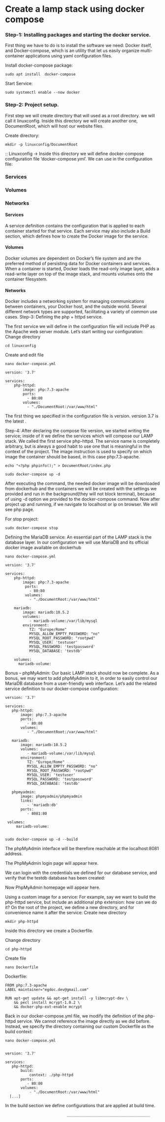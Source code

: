 # Create a lamp stack using docker compose 

### Step-1: Installing packages and starting the docker service.
        
First thing we have to do is to install the software we need: 
Docker itself, and Docker-compose, which is an utility that let us easily organize multi-container applications using yaml configuration files. 

Install docker-compose package:
   
    sudo apt install  docker-compose
Start Service:
    
    sudo systemctl enable --now docker
    
### Step-2: Project setup.

 First step we will create directory that will used as a root directory.  we will call it linuxconfig. Inside this directory we will create another one, DocumentRoot, which will host our website files. 

Create directory:

    mkdir -p linuxconfig/DocumentRoot
      
:: Linuxconfig  → Inside this directory we will define docker-compose configuration file ‘docker-compose.yml’. We can use in the configuration file:
### Services
### Volumes
### Networks

#### Services
  A service definition contains the configuration that is applied to each container started for that service. Each service may also include a Build section, which defines how to create the Docker image for the service.

#### Volumes 
  Docker volumes are dependent on Docker’s file system and are the preferred method of persisting data for Docker containers and services. When a container is started, Docker loads the read-only image layer, adds a read-write layer on top of the image stack, and mounts volumes onto the container filesystem.

#### Networks
  Docker includes a networking system for managing communications between containers, your Docker host, and the outside world. Several different network types are supported, facilitating a variety of common use cases.
Step-3: Defining the php + httpd service.
    
 The first service we will define in the configuration file will include PHP as the Apache web server module. 
 Let’s start writing our configuration:
Change directory
        
    cd linuxconfig 
Create and edit file
   
    nano docker-compose.yml

    version: '3.7'

    services:
        php-httpd:
            image: php:7.3-apache
            ports:
              - 80:80
            volumes:
              - "./DocumentRoot:/var/www/html"


The first thing we specified in the configuration file is version. version 3.7 is the latest .


Step-4: 
          After declaring the compose file version, we started writing the service; inside of it we define the services which will compose our LAMP stack. We called the first service php-httpd. The service name is completely arbitrary, but is always a good habit to use one that is meaningful in the context of the project.
The image instruction is used to specify on which image the container should be based, in this case php:7.3-apache.

    echo "<?php phpinfo();" > DocumentRoot/index.php
    
    sudo docker-compose up -d

 After executing the command, the needed docker image will be downloaded from dockerhub and the containers we will be created with the settings we provided and run in the background(they will not block terminal), because of using -d option we provided to the docker-compose command. 
Now after project up and running, if we navigate to localhost or ip on browser. 
We will see php page.


For stop project:

    sudo docker-compose stop
Defining the MariaDB service:
                  An essential part of the LAMP stack is the database layer. In our configuration we will use MariaDB and its official docker image available on dockerhub

    nano docker-compose.yml

    version: '3.7'

    services:
        php-httpd:
            image: php:7.3-apache
             ports:
               - 80:80
             volumes:
               - "./DocumentRoot:/var/www/html"

        mariadb:
            image: mariadb:10.5.2
            volumes:
               - mariadb-volume:/var/lib/mysql
            environment:
               TZ: "Europe/Rome"
               MYSQL_ALLOW_EMPTY_PASSWORD: "no"
               MYSQL_ROOT_PASSWORD: "rootpwd"
               MYSQL_USER: 'testuser'
               MYSQL_PASSWORD: 'testpassword'
               MYSQL_DATABASE: 'testdb'

        volumes:
          mariadb-volume:


Bonus – phpMyAdmin:
    Our basic LAMP stack should now be complete. As a bonus, we may want to add phpMyAdmin to it, in order to easily control our MariaDB database from a user-friendly web interface.
Let’s add the related service definition to our docker-compose configuration:

    version: '3.7'

    services:
       php-httpd:
           image: php:7.3-apache
           ports:
              - 80:80
           volumes:
              - "./DocumentRoot:/var/www/html"

       mariadb:
           image: mariadb:10.5.2
           volumes:
              - mariadb-volume:/var/lib/mysql
           environment:
              TZ: "Europe/Rome"
              MYSQL_ALLOW_EMPTY_PASSWORD: "no"
              MYSQL_ROOT_PASSWORD: "rootpwd"
              MYSQL_USER: 'testuser'
              MYSQL_PASSWORD: 'testpassword'
              MYSQL_DATABASE: 'testdb'

       phpmyadmin:
           image: phpmyadmin/phpmyadmin
           links:
              - 'mariadb:db'
           ports:
              - 8081:80
 
     volumes:
         mariadb-volume:


    sudo docker-compose up -d --build

The phpMyAdmin interface will be therefore reachable at the localhost:8081 address. 

The PhpMyAdmin login page will appear here.

We can login with the credentials we defined for our database service, and verify that the testdb database has been created: 

Now PhpMyAdmin homepage will appear here.

Using a custom image for a service:
               For example, say we want to build the php-httpd service, but include an additional php extension: how can we do it? 
On the root of the project, we define a new directory, and for convenience name it after the service:
 Create new directory

    mkdir php-httpd
Inside this directory we create a Dockerfile.

Change directory

    cd php-httpd
Create file

    nano Dockerfile
Dockerfile:

    FROM php:7.3-apache
    LABEL maintainer="egdoc.dev@gmail.com"

    RUN apt-get update && apt-get install -y libmcrypt-dev \
        && pecl install mcrypt-1.0.2 \
        && docker-php-ext-enable mcrypt


Back in our docker-compose.yml file, we modify the definition of the php-httpd service. We cannot reference the image directly as we did before. 
Instead, we specify the directory containing our custom Dockerfile as the build context:

    nano docker-compose.yml


    version: '3.7'

    services:
       php-httpd:
           build:
               context: ./php-httpd
           ports:
              - 80:80
           volumes:
               - "./DocumentRoot:/var/www/html"
      [...]



In the build section we define configurations that are applied at build time.




                                ______________________________________
